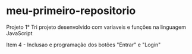 # meu-primeiro-repositorio
Projeto 1° Tri
projeto desenvolvido com variaveis e funções na linguagem JavaScript

Item 4 - Inclusao e programação dos botões "Entrar" e "Login"
